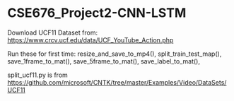 # CSE676_Project2-CNN-LSTM

Download UCF11 Dataset from:
https://www.crcv.ucf.edu/data/UCF_YouTube_Action.php

Run these for first time:
resize_and_save_to_mp4(), 
split_train_test_map(),
save_1frame_to_mat(),
save_5frame_to_mat(),
save_label_to_mat(),

split_ucf11.py is from https://github.com/microsoft/CNTK/tree/master/Examples/Video/DataSets/UCF11
